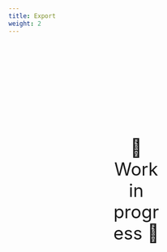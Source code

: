 ```yaml
---
title: Export
weight: 2
---
```

<div style="text-align: center; font-size:2.5em;margin: 200px;">🚧 Work in progress 🚧</div>